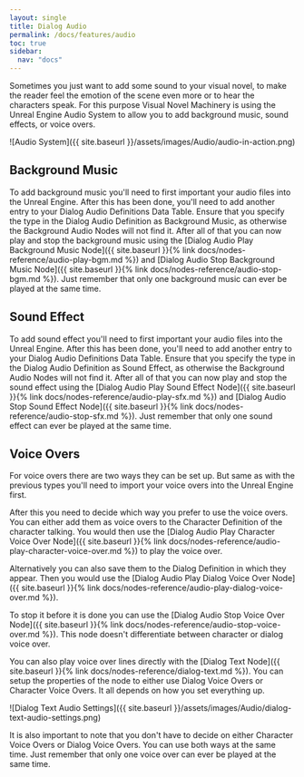 ```yaml
---
layout: single
title: Dialog Audio
permalink: /docs/features/audio
toc: true
sidebar:
  nav: "docs"
---
```



Sometimes you just want to add some sound to your visual novel, to  make the reader feel the emotion of the scene even more or to hear the characters speak. For this purpose Visual Novel Machinery is using the Unreal Engine Audio System to allow you to add background music, sound effects, or voice overs.

![Audio System]({{ site.baseurl }}/assets/images/Audio/audio-in-action.png)

## Background Music
To add background music you'll need to first important your audio files into the Unreal Engine. After this has been done, you'll need to add another entry to your Dialog Audio Definitions Data Table. Ensure that you specify the type in the Dialog Audio Definition as Background Music, as otherwise the Background Audio Nodes will not find it. After all of that you can now play and stop the background music using the [Dialog Audio Play Background Music Node]({{ site.baseurl }}{% link docs/nodes-reference/audio-play-bgm.md %}) and [Dialog Audio Stop Background Music Node]({{ site.baseurl }}{% link docs/nodes-reference/audio-stop-bgm.md %}). Just remember that only one background music can ever be played at the same time.

## Sound Effect
To add sound effect you'll need to first important your audio files into the Unreal Engine. After this has been done, you'll need to add another entry to your Dialog Audio Definitions Data Table. Ensure that you specify the type in the Dialog Audio Definition as Sound Effect, as otherwise the Background Audio Nodes will not find it. After all of that you can now play and stop the sound effect using the [Dialog Audio Play Sound Effect Node]({{ site.baseurl }}{% link docs/nodes-reference/audio-play-sfx.md %}) and [Dialog Audio Stop Sound Effect Node]({{ site.baseurl }}{% link docs/nodes-reference/audio-stop-sfx.md %}). Just remember that only one sound effect can ever be played at the same time.

## Voice Overs
For voice overs there are two ways they can be set up. But same as with the previous types you'll need to import your voice overs into the Unreal Engine first. 

After this you need to decide which way you prefer to use the voice overs. You can either add them as voice overs to the Character Definition of the character talking. You would then use the [Dialog Audio Play Character Voice Over Node]({{ site.baseurl }}{% link docs/nodes-reference/audio-play-character-voice-over.md %}) to play the voice over. 

Alternatively you can also save them to the Dialog Definition in which they appear. Then you would use the [Dialog Audio Play Dialog Voice Over Node]({{ site.baseurl }}{% link docs/nodes-reference/audio-play-dialog-voice-over.md %}).

To stop it before it is done you can use the [Dialog Audio Stop Voice Over Node]({{ site.baseurl }}{% link docs/nodes-reference/audio-stop-voice-over.md %}). This node doesn't differentiate between character or dialog voice over.

You can also play voice over lines directly with the [Dialog Text Node]({{ site.baseurl }}{% link docs/nodes-reference/dialog-text.md %}). You can setup the properties of the node to either use Dialog Voice Overs or Character Voice Overs. It all depends on how you set everything up.

![Dialog Text Audio Settings]({{ site.baseurl }}/assets/images/Audio/dialog-text-audio-settings.png)

It is also important to note that you don't have to decide on either Character Voice Overs or Dialog Voice Overs. You can use both ways at the same time. Just remember that only one voice over can ever be played at the same time.
